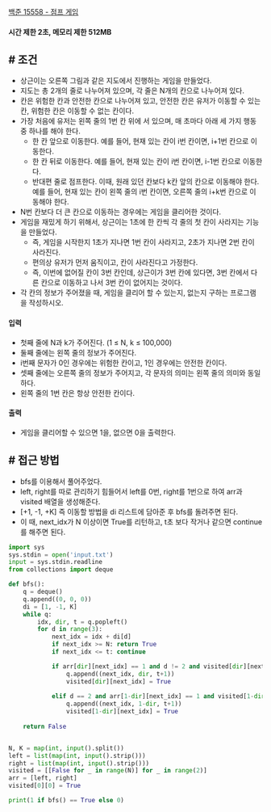 
[백준 15558 - 점프 게임](https://www.acmicpc.net/problem/15558)

#### **시간 제한 2초, 메모리 제한 512MB**

## **# 조건**

- 상근이는 오른쪽 그림과 같은 지도에서 진행하는 게임을 만들었다.
- 지도는 총 2개의 줄로 나누어져 있으며, 각 줄은 N개의 칸으로 나누어져 있다. 
- 칸은 위험한 칸과 안전한 칸으로 나누어져 있고, 안전한 칸은 유저가 이동할 수 있는 칸, 위험한 칸은 이동할 수 없는 칸이다.
- 가장 처음에 유저는 왼쪽 줄의 1번 칸 위에 서 있으며, 매 초마다 아래 세 가지 행동중 하나를 해야 한다.
	- 한 칸 앞으로 이동한다. 예를 들어, 현재 있는 칸이 i번 칸이면, i+1번 칸으로 이동한다.
	- 한 칸 뒤로 이동한다. 예를 들어, 현재 있는 칸이 i번 칸이면, i-1번 칸으로 이동한다.
	- 반대편 줄로 점프한다. 이때, 원래 있던 칸보다 k칸 앞의 칸으로 이동해야 한다. 예를 들어, 현재 있는 칸이 왼쪽 줄의 i번 칸이면, 오른쪽 줄의 i+k번 칸으로 이동해야 한다.
- N번 칸보다 더 큰 칸으로 이동하는 경우에는 게임을 클리어한 것이다.
- 게임을 재밌게 하기 위해서, 상근이는 1초에 한 칸씩 각 줄의 첫 칸이 사라지는 기능을 만들었다. 
	- 즉, 게임을 시작한지 1초가 지나면 1번 칸이 사라지고, 2초가 지나면 2번 칸이 사라진다. 
	- 편의상 유저가 먼저 움직이고, 칸이 사라진다고 가정한다. 
	- 즉, 이번에 없어질 칸이 3번 칸인데, 상근이가 3번 칸에 있다면, 3번 칸에서 다른 칸으로 이동하고 나서 3번 칸이 없어지는 것이다.
- 각 칸의 정보가 주어졌을 때, 게임을 클리어 할 수 있는지, 없는지 구하는 프로그램을 작성하시오.

#### **입력**
- 첫째 줄에 N과 k가 주어진다. (1 ≤ N, k ≤ 100,000)
- 둘째 줄에는 왼쪽 줄의 정보가 주어진다. 
- i번째 문자가 0인 경우에는 위험한 칸이고, 1인 경우에는 안전한 칸이다. 
- 셋째 줄에는 오른쪽 줄의 정보가 주어지고, 각 문자의 의미는 왼쪽 줄의 의미와 동일하다.
- 왼쪽 줄의 1번 칸은 항상 안전한 칸이다.

#### **출력**
- 게임을 클리어할 수 있으면 1을, 없으면 0을 출력한다.

## **# 접근 방법**

- bfs를 이용해서 풀어주었다.
- left, right를 따로 관리하기 힘들어서 left를 0번, right를 1번으로 하여 arr과 visited 배열을 생성해준다.
- [+1, -1, +K] 즉 이동할 방법을 di 리스트에 담아준 후 bfs를 돌려주면 된다.
- 이 때, next_idx가 N 이상이면 True를 리턴하고, t초 보다 작거나 같으면 continue를 해주면 된다.

```python
import sys
sys.stdin = open('input.txt')
input = sys.stdin.readline
from collections import deque

def bfs():
    q = deque()
    q.append((0, 0, 0))
    di = [1, -1, K]
    while q:
        idx, dir, t = q.popleft()
        for d in range(3):
            next_idx = idx + di[d]
            if next_idx >= N: return True
            if next_idx <= t: continue

            if arr[dir][next_idx] == 1 and d != 2 and visited[dir][next_idx] == False:
                q.append((next_idx, dir, t+1))
                visited[dir][next_idx] = True
            
            elif d == 2 and arr[1-dir][next_idx] == 1 and visited[1-dir][next_idx] == False:
                q.append((next_idx, 1-dir, t+1))
                visited[1-dir][next_idx] = True
    
    return False


N, K = map(int, input().split())
left = list(map(int, input().strip()))
right = list(map(int, input().strip()))
visited = [[False for _ in range(N)] for _ in range(2)]
arr = [left, right]
visited[0][0] = True

print(1 if bfs() == True else 0)
```